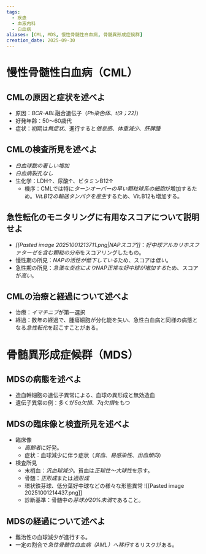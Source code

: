 ```yaml
---
tags:
  - 疾患
  - 血液内科
  - 白血病
aliases: [CML, MDS, 慢性骨髄性白血病, 骨髄異形成症候群]
creation_date: 2025-09-30
---
```

# 慢性骨髄性白血病（CML）
## CMLの原因と症状を述べよ
- 原因：*BCR-ABL*融合遺伝子（*Ph染色体*、*t(9；22)*）
- 好発年齢：50〜60歳代
- 症状：初期は*無症状*、進行すると*倦怠感*、*体重減少*、*肝脾腫*

## CMLの検査所見を述べよ
- *白血球数の著しい増加*
- *白血病裂孔なし*
- 生化学：LDH↑、尿酸↑、ビタミンB12↑
	- 機序：CMLでは特に*ターンオーバーの早い顆粒球系の細胞*が増加するため。*Vit.B12の輸送タンパクを産生*するため、Vit.B12も増加する。
## 急性転化のモニタリングに有用なスコアについて説明せよ
- *[[Pasted image 20251001213711.png|NAPスコア]]*：*好中球アルカリホスファターゼを含む顆粒の分布*をスコアリングしたもの。
- 慢性期の所見：*NAPの活性が低下している*ため、スコアは*低い*。
- 急性期の所見：*急激な炎症によりNAP正常な好中球が増加する*ため、スコアが*高い*。

## CMLの治療と経過について述べよ
- 治療：*イマチニブ*が第一選択
- 経過：数年の経過で、腫瘍細胞が分化能を失い、急性白血病と同様の病態となる*急性転化*を起こすことがある。

# 骨髄異形成症候群（MDS）
## MDSの病態を述べよ
- 造血幹細胞の遺伝子異常による、血球の異形成と無効造血
- 遺伝子異常の例：多くが*5q欠損*、*7q欠損*をもつ

## MDSの臨床像と検査所見を述べよ
- 臨床像
	- *高齢者*に好発。
	- 症状：血球減少に伴う症状（*貧血*、*易感染性*、*出血傾向*）
- 検査所見
	- 末梢血：*汎血球減少*。貧血は*正球性〜大球性*を示す。
	- 骨髄：*正形成*または*過形成*
	- 環状鉄芽球、低分葉好中球などの様々な形態異常
	  ![[Pasted image 20251001214437.png]]
	- 診断基準：骨髄中の*芽球が20%未満*であること。

## MDSの経過について述べよ
- 難治性の血球減少が進行する。
- 一定の割合で*急性骨髄性白血病（AML）へ移行*するリスクがある。